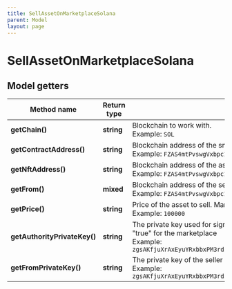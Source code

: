 ```yaml
---
title: SellAssetOnMarketplaceSolana
parent: Model
layout: page
---
```


# SellAssetOnMarketplaceSolana

## Model getters

Method name | Return type | Description | Notes
------------ | ------------- | ------------- | -------------
**getChain()** | **string** | Blockchain to work with. <br>Example: `SOL` |
**getContractAddress()** | **string** | Blockchain address of the smart contract <br>Example: `FZAS4mtPvswgVxbpc117SqfNgCDLTCtk5CoeAtt58FWU` |
**getNftAddress()** | **string** | Blockchain address of the asset to sell <br>Example: `FZAS4mtPvswgVxbpc117SqfNgCDLTCtk5CoeAtt58FWU` |
**getFrom()** | **mixed** | Blockchain address of the seller <br>Example: `FZAS4mtPvswgVxbpc117SqfNgCDLTCtk5CoeAtt58FWU` |
**getPrice()** | **string** | Price of the asset to sell. Marketplace fee will be obtained on top of this price. <br>Example: `100000` |
**getAuthorityPrivateKey()** | **string** | The private key used for signing transactions as authority; required if <code>requiresSignOff</code> is set to "true" for the marketplace <br>Example: `zgsAKfjuXrAxEyuYRxbbxPM3rdsPbJPnGreaGMbcdUApJ6wHnCqQnf9b1RNPdeZxsRMkezh4VgXQ7YrbpndGtEv` | [optional]
**getFromPrivateKey()** | **string** | The private key of the seller <br>Example: `zgsAKfjuXrAxEyuYRxbbxPM3rdsPbJPnGreaGMbcdUApJ6wHnCqQnf9b1RNPdeZxsRMkezh4VgXQ7YrbpndGtEv` |


